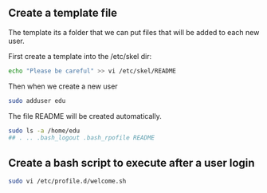 ## Create a template file

The template its a folder that we can put files that will be added to each new user.

First create a template into the /etc/skel dir:

```sh
echo "Please be careful" >> vi /etc/skel/README
```

Then when we create a new user

```sh
sudo adduser edu
```

The file README will be created automatically.

```sh
sudo ls -a /home/edu
## . .. .bash_logout .bash_rpofile README
```

## Create a bash script to execute after a user login

```sh
sudo vi /etc/profile.d/welcome.sh
```